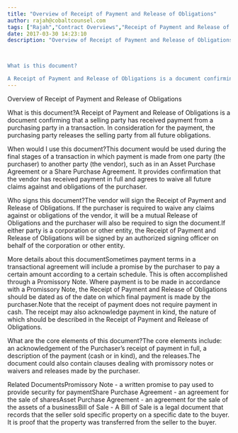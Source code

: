 ```yaml
---
title: "Overview of Receipt of Payment and Release of Obligations"
author: rajah@cobaltcounsel.com
tags: ["Rajah","Contract Overviews","Receipt of Payment and Release of Obligations"]
date: 2017-03-30 14:23:10
description: "Overview of Receipt of Payment and Release of Obligations

 

What is this document?

A Receipt of Payment and Release of Obligations is a document confirming that a selling party has received payment..."
---
```


Overview of Receipt of Payment and Release of Obligations

 

What is this document?A Receipt of Payment and Release of Obligations is a document confirming that a selling party has received payment from a purchasing party in a transaction. In consideration for the payment, the purchasing party releases the selling party from all future obligations.

 

When would I use this document?This document would be used during the final stages of a transaction in which payment is made from one party (the purchaser) to another party (the vendor), such as in an Asset Purchase Agreement or a Share Purchase Agreement. It provides confirmation that the vendor has received payment in full and agrees to waive all future claims against and obligations of the purchaser.

 

Who signs this document?The vendor will sign the Receipt of Payment and Release of Obligations. If the purchaser is required to waive any claims against or obligations of the vendor, it will be a mutual Release of Obligations and the purchaser will also be required to sign the document.If either party is a corporation or other entity, the Receipt of Payment and Release of Obligations will be signed by an authorized signing officer on behalf of the corporation or other entity.

 

More details about this documentSometimes payment terms in a transactional agreement will include a promise by the purchaser to pay a certain amount according to a certain schedule. This is often accomplished through a Promissory Note. Where payment is to be made in accordance with a Promissory Note, the Receipt of Payment and Release of Obligations should be dated as of the date on which final payment is made by the purchaser.Note that the receipt of payment does not require payment in cash. The receipt may also acknowledge payment in kind, the nature of which should be described in the Receipt of Payment and Release of Obligations.

 

What are the core elements of this document?The core elements include: an acknowledgement of the Purchaser’s receipt of payment in full, a description of the payment (cash or in kind), and the releases.The document could also contain clauses dealing with promissory notes or waivers and releases made by the purchaser.

 

Related DocumentsPromissory Note - a written promise to pay used to provide security for paymentShare Purchase Agreement - an agreement for the sale of sharesAsset Purchase Agreement - an agreement for the sale of the assets of a businessBill of Sale - A Bill of Sale is a legal document that records that the seller sold specific property on a specific date to the buyer. It is proof that the property was transferred from the seller to the buyer.

 